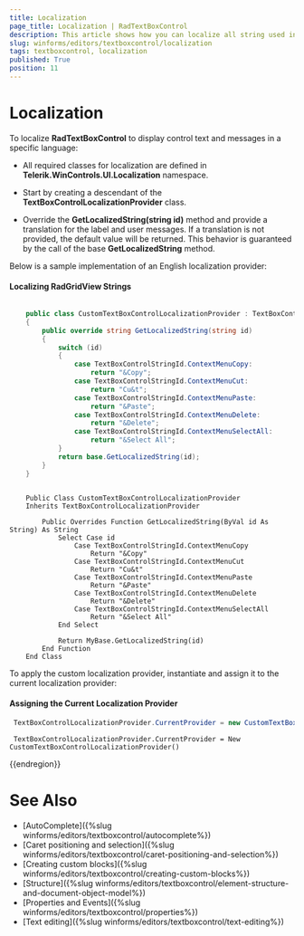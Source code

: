 ```yaml
---
title: Localization
page_title: Localization | RadTextBoxControl
description: This article shows how you can localize all string used inside RadTextBoxControl.
slug: winforms/editors/textboxcontrol/localization
tags: textboxcontrol, localization
published: True
position: 11
---
```


# Localization

To localize **RadTextBoxControl** to display control text and messages in a specific language:

*  All required classes for localization are defined in __Telerik.WinControls.UI.Localization__ namespace.

*  Start by creating a descendant of the **TextBoxControlLocalizationProvider** class.

*  Override the **GetLocalizedString(string id)** method and provide a translation for the label and user messages. If a translation is not provided, the default value will be returned. This behavior is guaranteed by the call of the base **GetLocalizedString** method.

Below is a sample implementation of an English localization provider:

#### Localizing RadGridView Strings

````C#

    public class CustomTextBoxControlLocalizationProvider : TextBoxControlLocalizationProvider
    {
        public override string GetLocalizedString(string id)
        {
            switch (id)
            {
                case TextBoxControlStringId.ContextMenuCopy:
                    return "&Copy";
                case TextBoxControlStringId.ContextMenuCut:
                    return "Cu&t";
                case TextBoxControlStringId.ContextMenuPaste:
                    return "&Paste";
                case TextBoxControlStringId.ContextMenuDelete:
                    return "&Delete";
                case TextBoxControlStringId.ContextMenuSelectAll:
                    return "&Select All";
            }
            return base.GetLocalizedString(id);
        }
    }

````
````VB.NET

    Public Class CustomTextBoxControlLocalizationProvider
    Inherits TextBoxControlLocalizationProvider

        Public Overrides Function GetLocalizedString(ByVal id As String) As String
            Select Case id
                Case TextBoxControlStringId.ContextMenuCopy
                    Return "&Copy"
                Case TextBoxControlStringId.ContextMenuCut
                    Return "Cu&t"
                Case TextBoxControlStringId.ContextMenuPaste
                    Return "&Paste"
                Case TextBoxControlStringId.ContextMenuDelete
                    Return "&Delete"
                Case TextBoxControlStringId.ContextMenuSelectAll
                    Return "&Select All"
            End Select

            Return MyBase.GetLocalizedString(id)
        End Function
    End Class

````


To apply the custom localization provider, instantiate and assign it to the current localization provider: 

#### Assigning the Current Localization Provider

````C#
 TextBoxControlLocalizationProvider.CurrentProvider = new CustomTextBoxControlLocalizationProvider();

````
````VB.NET
 TextBoxControlLocalizationProvider.CurrentProvider = New CustomTextBoxControlLocalizationProvider()

````

{{endregion}}

# See Also

* [AutoComplete]({%slug winforms/editors/textboxcontrol/autocomplete%})
* [Caret positioning and selection]({%slug winforms/editors/textboxcontrol/caret-positioning-and-selection%})
* [Creating custom blocks]({%slug winforms/editors/textboxcontrol/creating-custom-blocks%})
* [Structure]({%slug winforms/editors/textboxcontrol/element-structure-and-document-object-model%})
* [Properties and Events]({%slug winforms/editors/textboxcontrol/properties%})
* [Text editing]({%slug winforms/editors/textboxcontrol/text-editing%})